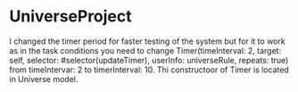 # UniverseProject
I changed the timer period for faster testing of the system but for it to work as in the task conditions you need to change  Timer(timeInterval: 2, target: self, selector: #selector(updateTimer), userInfo: universeRule, repeats: true)
from timeIntervar: 2 to timerInterval: 10. Thi constructoor of Timer is located in Universe model.
